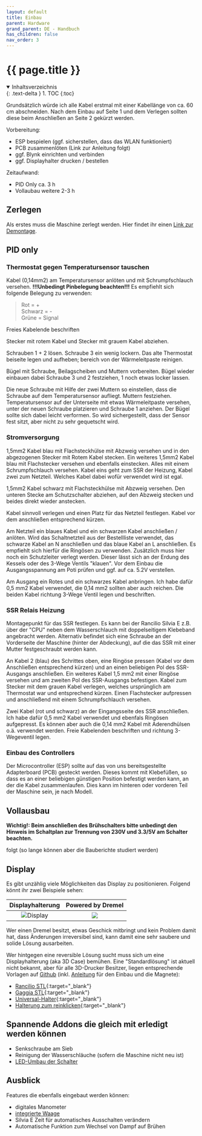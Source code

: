 ```yaml
---
layout: default
title: Einbau
parent: Hardware
grand_parent: DE - Handbuch
has_children: false
nav_order: 3
---
```


#   {{ page.title }}

<details open markdown="block">
  <summary>
    Inhaltsverzeichnis
  </summary>
  {: .text-delta }
1. TOC
{:toc}
</details>

Grundsätzlich würde ich alle Kabel erstmal mit einer Kabellänge von ca. 60 cm abschneiden. Nach dem Einbau auf Seite 1 und dem Verlegen sollten diese beim Anschließen an Seite 2 gekürzt werden.

Vorbereitung:
* ESP bespielen (ggf. sicherstellen, dass das WLAN funktioniert)
* PCB zusammenlöten (Link zur Anleitung folgt)
* ggf. Blynk einrichten und verbinden
* ggf. Displayhalter drucken / bestellen

Zeitaufwand:
* PID Only ca. 3 h
* Vollaubau weitere 2-3 h

## Zerlegen

Als erstes muss die Maschine zerlegt werden. Hier findet ihr einen [Link zur Demontage](https://clevercoffee.de/rancilio-silvia-demontage/).

## PID only

### Thermostat gegen Temperatursensor tauschen

Kabel (0,14mm2) am Temperatursensor anlöten und mit Schrumpfschlauch versehen. **!!!Unbedingt Pinbelegung beachten!!!** Es empfiehlt sich folgende Belegung zu verwenden:

> Rot = +  
> Schwarz = -  
> Grüne = Signal

Freies Kabelende beschriften

Stecker mit rotem Kabel und Stecker mit grauem Kabel abziehen.

Schrauben 1 + 2 lösen.
Schraube 3 ein wenig lockern.
Das alte Thermostat beiseite legen und aufheben; bereich von der Wärmeleitpaste reinigen.

Bügel mit Schraube, Beilagscheiben und Muttern vorbereiten. Bügel wieder einbauen dabei Schraube 3 und 2 festziehen, 1 noch etwas locker lassen.

Die neue Schraube mit Hilfe der zwei Muttern so einstellen, dass die Schraube auf dem Temperatursensor aufliegt. Muttern festziehen.
Temperatursensor auf der Unterseite mit etwas Wärmeleitpaste versehen, unter der neuen Schraube platzieren und Schraube 1 anziehen. Der Bügel sollte sich dabei leicht verformen. So wird sichergestellt, dass der Sensor fest sitzt, aber nicht zu sehr gequetscht wird.  


### Stromversorgung

1,5mm2 Kabel blau mit Flachsteckhülse mit Abzweig versehen und in den abgezogenen Stecker mit Rotem Kabel stecken.
Ein weiteres 1,5mm2 Kabel blau mit Flachstecker versehen und ebenfalls einstecken. Alles mit einem Schrumpfschlauch versehen.
Kabel eins geht zum SSR der Heizung, Kabel zwei zum Netzteil. Welches Kabel dabei wofür verwendet wird ist egal.

1,5mm2 Kabel schwarz mit Flachsteckhülse mit Abzweig versehen. Den unteren Stecke am Schutzschalter abziehen, auf den Abzweig stecken und beides direkt wieder anstecken.

Kabel sinnvoll verlegen und einen Platz für das Netzteil festlegen. Kabel vor dem anschließen entsprechend kürzen.

Am Netzteil ein blaues Kabel und ein schwarzen Kabel anschließen / anlöten. Wird das Schaltnetzteil aus der Bestellliste verwendet, das schwarze Kabel an N anschließen und das blaue Kabel an L anschließen. Es empfiehlt sich hierfür die Ringösen zu verwenden. Zusätzlich muss hier noch ein Schutzleiter verlegt werden. Dieser lässt sich an der Erdung des Kessels oder des 3-Wege Ventils "klauen". Vor dem Einbau die Ausgangsspannung am Poti prüfen und ggf. auf ca. 5.2V verstellen.

Am Ausgang ein Rotes und ein schwarzes Kabel anbringen. Ich habe dafür 0,5 mm2 Kabel verwendet, die 0,14 mm2 sollten aber auch reichen. Die beiden Kabel richtung 3-Wege Ventil legen und beschriften.

### SSR Relais Heizung

Montagepunkt für das SSR festlegen. Es kann bei der Rancilio Silvia E z.B. über der "CPU" neben dem Wasserschlauch mit doppelseitigem Klebeband angebracht werden. Alternativ befindet sich eine Schraube an der Vorderseite der Maschine (hinter der Abdeckung), auf die das SSR mit einer Mutter festgeschraubt werden kann.

An Kabel 2 (blau) des Schrittes oben, eine Ringöse pressen (Kabel vor dem Anschließen entsprechend kürzen) und an einen beliebigen Pol des SSR-Ausgangs anschließen.
Ein weiteres Kabel 1,5 mm2 mit einer Ringöse versehen und am zweiten Pol des SSR-Ausgangs befestigen. Kabel zum Stecker mit dem grauen Kabel verlegen, welches ursprünglich am Thermostat war und entsprechend kürzen. Einen Flachstecker aufpressen und anschließend mit einem Schrumpfschlauch versehen.

Zwei Kabel (rot und schwarz) an der Eingangsseite des SSR anschließen. Ich habe dafür 0,5 mm2 Kabel verwendet und ebenfals Ringösen aufgepresst. Es können aber auch die 0,14 mm2 Kabel mit Aderendhülsen o.ä. verwendet werden.
Freie Kabelenden beschriften und richtung 3-Wegeventil legen.

### Einbau des Controllers

Der Microcontroller (ESP) sollte auf das von uns bereitsgestellte Adapterboard (PCB) gesteckt werden. Dieses kommt mit Klebefüßen, so dass es an einer beliebigen günstigen Position befestigt werden kann, an der die Kabel zusammenlaufen. Dies kann im hinteren oder vorderen Teil der Maschine sein, je nach Modell.

## Vollausbau

**Wichtig!: Beim anschließen des Brühschalters bitte unbedingt den Hinweis im Schaltplan zur Trennung von 230V und 3.3/5V am Schalter beachten.**

folgt (so lange können aber die Bauberichte studiert werden)

## Display

Es gibt unzählig viele Möglichkeiten das Display zu positionieren. Folgend könnt ihr zwei Beispiele sehen:

Displayhalterung | Powered by Dremel
:---:|:---:
![Display](../../img/Display.jpg)|![](https://clevercoffee.de/wp-content/uploads/2021/04/IMG_20210404_151123.jpg)

Wer einen Dremel besitzt, etwas Geschick mitbringt und kein Problem damit hat, dass Änderungen irreversibel sind, kann damit eine sehr saubere und solide Lösung ausarbeiten.

Wer hintgegen eine reversible Lösung sucht muss sich um eine Displayhalterung (aka 3D Case) bemühen. Eine "Standardlösung" ist aktuell nicht bekannt, aber für alle 3D-Drucker Besitzer, liegen entsprechende Vorlagen auf [Github](https://github.com/rancilio-pid/ranciliopid-handbook/tree/main/3d-designs) (inkl. [Anleitung](https://github.com/rancilio-pid/ranciliopid-handbook/blob/main/3d-designs/Einbauanleitung.pdf) für den Einbau und die Magnete):

* [Rancilio STL](https://github.com/rancilio-pid/ranciliopid-handbook/blob/main/3d-designs/Case%20Rancilio.stl){:target="_blank"}
* [Gaggia STL](https://github.com/rancilio-pid/ranciliopid-handbook/blob/main/3d-designs/Case%20Gaggia.stl){:target="_blank"}
* [Universal-Halter](https://www.thingiverse.com/thing:4897546){:target="_blank"}
* [Halterung zum reinklicken](https://www.thingiverse.com/thing:4662947){:target="_blank"}

## Spannende Addons die gleich mit erledigt werden können

* Senkschraube am Sieb
* Reinigung der Wasserschläuche (sofern die Maschine nicht neu ist)
* [LED-Umbau der Schalter](LED_Umbau.md)

## Ausblick

Features die ebenfalls eingebaut werden können:

* digitales Manometer
* [integrierte Waage](Waage.md)
* Silvia E Zeit für automatisches Ausschalten verändern
* Automatische Funktion zum Wechsel von Dampf auf Brühen
